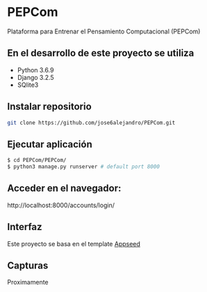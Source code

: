 # PEPCom
Plataforma para Entrenar el Pensamiento Computacional (PEPCom)

## En el desarrollo de este proyecto se utiliza
- Python 3.6.9
- Django 3.2.5
- SQlite3 

## Instalar repositorio
```bash
git clone https://github.com/jose6alejandro/PEPCom.git
```
## Ejecutar aplicación
```bash
$ cd PEPCom/PEPCom/
$ python3 manage.py runserver # default port 8000
```
## Acceder en el navegador: 
http://localhost:8000/accounts/login/


## Interfaz
Este proyecto se basa en el template [Appseed](https://appseed.us/admin-dashboards/django-dashboard-atlantis-dark)

## Capturas
Proximamente

